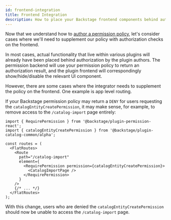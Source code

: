 ```yaml
---
id: frontend-integration
title: Frontend Integration
description: How to place your Backstage frontend components behind authorization
---
```


Now that we understand how to [author a permission policy](./writing-a-policy.md), let's consider cases where we'll need to supplement our policy with authorization checks on the frontend.

In most cases, actual functionality that live within various plugins will already have been placed behind authorization by the plugin authors. The permission backend will use your permission policy to return an authorization result, and the plugin frontend will correspondingly show/hide/disable the relevant UI component.

However, there are some cases where the integrator needs to supplement the policy on the frontend. One example is app level routing.

If your Backstage permission policy may return a `DENY` for users requesting the `catalogEntityCreatePermission`, it may make sense, for example, to remove access to the `/catalog-import` page entirely:

```tsx title="packages/app/src/App.tsx"
import { RequirePermission } from '@backstage/plugin-permission-react';
import { catalogEntityCreatePermission } from '@backstage/plugin-catalog-common/alpha';

const routes = (
  <FlatRoutes>
    <Route
      path="/catalog-import"
      element={
        <RequirePermission permission={catalogEntityCreatePermission}>
          <CatalogImportPage />
        </RequirePermission>
      }
    />
    {/* ... */}
  </FlatRoutes>
);
```

With this change, users who are denied the `catalogEntityCreatePermission` should now be unable to access the `/catalog-import` page.
